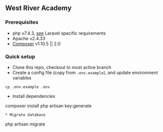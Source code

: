 
## West River Academy

### Prerequisites 

* php v7.4.3, [see](https://laravel.com/docs/installation) Laravel specific requirements
* Apache v2.4.33
* [Composer](https://getcomposer.org) v1.10.5 || 2.0

### Quick setup 
* Clone this repo, checkout to most active branch
* Create a config file (copy from ```.env.example```), and update environment variables
```
cp .env.example .env
```
* Install dependencies

composer install
php artisan key:generate
```
* Migrate database
```
php artisan migrate
